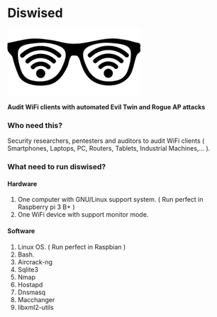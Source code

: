 # Diswised

![Logo](logo.png)

**Audit WiFi clients with automated Evil Twin and Rogue AP attacks**

### Who need this?

Security researchers, pentesters and auditors to audit WiFi clients ( Smartphones, Laptops, PC, Routers, Tablets, Industrial Machines,... ).

### What need to run diswised?


#### Hardware

1. One computer with GNU/Linux support system. ( Run perfect in Raspberry pi 3 B+ )
2. One WiFi device with support monitor mode.

#### Software

1. Linux OS. ( Run perfect in Raspbian )
2. Bash.
3. Aircrack-ng
4. Sqlite3
5. Nmap
6. Hostapd
7. Dnsmasq
8. Macchanger
9. libxml2-utils


